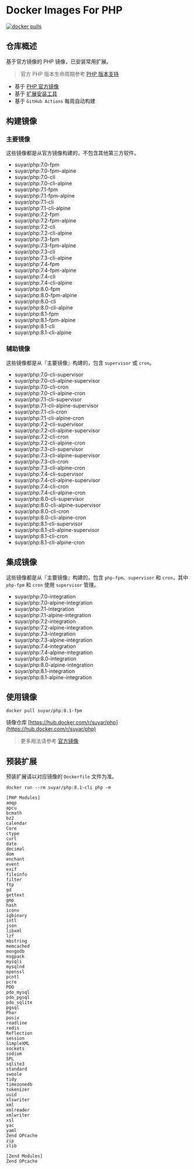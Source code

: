 # Docker Images For PHP

[![docker pulls](https://img.shields.io/docker/pulls/suyar/php)](https://hub.docker.com/r/suyar/php)

## 仓库概述

基于官方镜像的 PHP 镜像，已安装常用扩展。

> 官方 PHP 版本生命周期参考 [PHP 版本支持](https://www.php.net/supported-versions.php)

- 基于 [PHP 官方镜像](https://hub.docker.com/_/php)
- 基于 [扩展安装工具](https://github.com/mlocati/docker-php-extension-installer)
- 基于 `GitHub Actions` 每周自动构建

## 构建镜像

### 主要镜像

这些镜像都是从官方镜像构建的，不包含其他第三方软件。

- suyar/php:7.0-fpm
- suyar/php:7.0-fpm-alpine
- suyar/php:7.0-cli
- suyar/php:7.0-cli-alpine
- suyar/php:7.1-fpm
- suyar/php:7.1-fpm-alpine
- suyar/php:7.1-cli
- suyar/php:7.1-cli-alpine
- suyar/php:7.2-fpm
- suyar/php:7.2-fpm-alpine
- suyar/php:7.2-cli
- suyar/php:7.2-cli-alpine
- suyar/php:7.3-fpm
- suyar/php:7.3-fpm-alpine
- suyar/php:7.3-cli
- suyar/php:7.3-cli-alpine
- suyar/php:7.4-fpm
- suyar/php:7.4-fpm-alpine
- suyar/php:7.4-cli
- suyar/php:7.4-cli-alpine
- suyar/php:8.0-fpm
- suyar/php:8.0-fpm-alpine
- suyar/php:8.0-cli
- suyar/php:8.0-cli-alpine
- suyar/php:8.1-fpm
- suyar/php:8.1-fpm-alpine
- suyar/php:8.1-cli
- suyar/php:8.1-cli-alpine

### 辅助镜像

这些镜像都是从『主要镜像』构建的，包含 `supervisor` 或 `cron`。

- suyar/php:7.0-cli-supervisor
- suyar/php:7.0-cli-alpine-supervisor
- suyar/php:7.0-cli-cron
- suyar/php:7.0-cli-alpine-cron
- suyar/php:7.1-cli-supervisor
- suyar/php:7.1-cli-alpine-supervisor
- suyar/php:7.1-cli-cron
- suyar/php:7.1-cli-alpine-cron
- suyar/php:7.2-cli-supervisor
- suyar/php:7.2-cli-alpine-supervisor
- suyar/php:7.2-cli-cron
- suyar/php:7.2-cli-alpine-cron
- suyar/php:7.3-cli-supervisor
- suyar/php:7.3-cli-alpine-supervisor
- suyar/php:7.3-cli-cron
- suyar/php:7.3-cli-alpine-cron
- suyar/php:7.4-cli-supervisor
- suyar/php:7.4-cli-alpine-supervisor
- suyar/php:7.4-cli-cron
- suyar/php:7.4-cli-alpine-cron
- suyar/php:8.0-cli-supervisor
- suyar/php:8.0-cli-alpine-supervisor
- suyar/php:8.0-cli-cron
- suyar/php:8.0-cli-alpine-cron
- suyar/php:8.1-cli-supervisor
- suyar/php:8.1-cli-alpine-supervisor
- suyar/php:8.1-cli-cron
- suyar/php:8.1-cli-alpine-cron

## 集成镜像

这些镜像都是从『主要镜像』构建的，包含 `php-fpm`、`supervisor` 和 `cron`，其中 `php-fpm` 和 `cron` 使用 `supervisor` 管理。

- suyar/php:7.0-integration
- suyar/php:7.0-alpine-integration
- suyar/php:7.1-integration
- suyar/php:7.1-alpine-integration
- suyar/php:7.2-integration
- suyar/php:7.2-alpine-integration
- suyar/php:7.3-integration
- suyar/php:7.3-alpine-integration
- suyar/php:7.4-integration
- suyar/php:7.4-alpine-integration
- suyar/php:8.0-integration
- suyar/php:8.0-alpine-integration
- suyar/php:8.1-integration
- suyar/php:8.1-alpine-integration

## 使用镜像

```
docker pull suyar/php:8.1-fpm
```

镜像仓库 [https://hub.docker.com/r/suyar/php](https://hub.docker.com/r/suyar/php)

> 更多用法请参考 [官方镜像](https://hub.docker.com/_/php)

## 预装扩展

预装扩展请以对应镜像的 `Dockerfile` 文件为准。

```
docker run --rm suyar/php:8.1-cli php -m

[PHP Modules]
amqp
apcu
bcmath
bz2
calendar
Core
ctype
curl
date
decimal
dom
enchant
event
exif
fileinfo
filter
ftp
gd
gettext
gmp
hash
iconv
igbinary
intl
json
libxml
lzf
mbstring
memcached
mongodb
msgpack
mysqli
mysqlnd
openssl
pcntl
pcre
PDO
pdo_mysql
pdo_pgsql
pdo_sqlite
pgsql
Phar
posix
readline
redis
Reflection
session
SimpleXML
sockets
sodium
SPL
sqlite3
standard
swoole
tidy
timezonedb
tokenizer
uuid
xlswriter
xml
xmlreader
xmlwriter
xsl
yac
yaml
Zend OPcache
zip
zlib

[Zend Modules]
Zend OPcache
```
